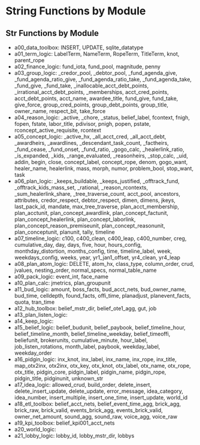 # String Functions by Module

## Str Functions by Module
- a00_data_toolbox: INSERT, UPDATE, sqlite_datatype
- a01_term_logic: LabelTerm, NameTerm, RopeTerm, TitleTerm, knot, parent_rope
- a02_finance_logic: fund_iota, fund_pool, magnitude, penny
- a03_group_logic: _credor_pool, _debtor_pool, _fund_agenda_give, _fund_agenda_ratio_give, _fund_agenda_ratio_take, _fund_agenda_take, _fund_give, _fund_take, _inallocable_acct_debt_points, _irrational_acct_debt_points, _memberships, acct_cred_points, acct_debt_points, acct_name, awardee_title, fund_give, fund_take, give_force, group_cred_points, group_debt_points, group_title, owner_name, respect_bit, take_force
- a04_reason_logic: _active, _chore, _status, belief_label, fcontext, fnigh, fopen, fstate, labor_title, pdivisor, pnigh, popen, pstate, rconcept_active_requisite, rcontext
- a05_concept_logic: _active_hx, _all_acct_cred, _all_acct_debt, _awardheirs, _awardlines, _descendant_task_count, _factheirs, _fund_cease, _fund_onset, _fund_ratio, _gogo_calc, _healerlink_ratio, _is_expanded, _kids, _range_evaluated, _reasonheirs, _stop_calc, _uid, addin, begin, close, concept_label, concept_rope, denom, gogo_want, healer_name, healerlink, mass, morph, numor, problem_bool, stop_want, task
- a06_plan_logic: _keeps_buildable, _keeps_justified, _offtrack_fund, _offtrack_kids_mass_set, _rational, _reason_rcontexts, _sum_healerlink_share, _tree_traverse_count, acct_pool, ancestors, attributes, credor_respect, debtor_respect, dimen, dimens, jkeys, last_pack_id, mandate, max_tree_traverse, plan_acct_membership, plan_acctunit, plan_concept_awardlink, plan_concept_factunit, plan_concept_healerlink, plan_concept_laborlink, plan_concept_reason_premiseunit, plan_concept_reasonunit, plan_conceptunit, planunit, tally, timeline
- a07_timeline_logic: c100, c400_clean, c400_leap, c400_number, creg, cumulative_day, day, days, five, hour, hours_config, monthday_distortion, months_config, time, timeline_label, week, weekdays_config, weeks, year, yr1_jan1_offset, yr4_clean, yr4_leap
- a08_plan_atom_logic: DELETE, atom_hx, class_type, column_order, crud, jvalues, nesting_order, normal_specs, normal_table_name
- a09_pack_logic: event_int, face_name
- a10_plan_calc: jmetrics, plan_groupunit
- a11_bud_logic: amount, boss_facts, bud_acct_nets, bud_owner_name, bud_time, celldepth, found_facts, offi_time, planadjust, planevent_facts, quota, tran_time
- a12_hub_toolbox: belief_mstr_dir, belief_ote1_agg, gut, job
- a13_plan_listen_logic: 
- a14_keep_logic: 
- a15_belief_logic: belief_budunit, belief_paybook, belief_timeline_hour, belief_timeline_month, belief_timeline_weekday, belief_timeoffi, beliefunit, brokerunits, cumulative_minute, hour_label, job_listen_rotations, month_label, paybook, weekday_label, weekday_order
- a16_pidgin_logic: inx_knot, inx_label, inx_name, inx_rope, inx_title, map_otx2inx, otx2inx, otx_key, otx_knot, otx_label, otx_name, otx_rope, otx_title, pidgin_core, pidgin_label, pidgin_name, pidgin_rope, pidgin_title, pidginunit, unknown_str
- a17_idea_logic: allowed_crud, build_order, delete_insert, delete_insert_update, delete_update, error_message, idea_category, idea_number, insert_multiple, insert_one_time, insert_update, world_id
- a18_etl_toolbox: belief_acct_nets, belief_event_time_agg, brick_agg, brick_raw, brick_valid, events_brick_agg, events_brick_valid, owner_net_amount, sound_agg, sound_raw, voice_agg, voice_raw
- a19_kpi_toolbox: belief_kpi001_acct_nets
- a20_world_logic: 
- a21_lobby_logic: lobby_id, lobby_mstr_dir, lobbys